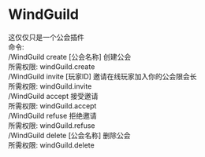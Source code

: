 # WindGuild
这仅仅只是一个公会插件  
命令:  
/WindGuild create [公会名称] 创建公会  
所需权限: windGuild.create  
/WindGuild invite [玩家ID] 邀请在线玩家加入你的公会限会长  
所需权限: windGuild.invite  
/WindGuild accept 接受邀请  
所需权限: windGuild.accept  
/WindGuild refuse 拒绝邀请  
所需权限: windGuild.refuse  
/WindGuild delete [公会名称] 删除公会  
所需权限: windGuild.delete  
